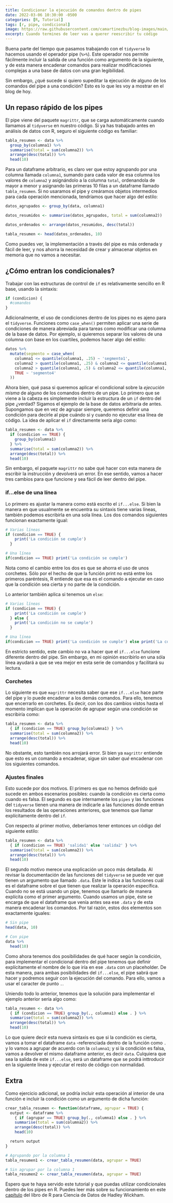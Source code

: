 ```yaml
---
title: Condicionar la ejecución de comandos dentro de pipes
date: 2022-03-06 10:30:00 -0500
categories: [R, Tutorial]
tags: [r, pipe, condicional]
image: https://raw.githubusercontent.com/camartinezbu/blog-images/main/posts/2022-03-06-condicionar-la-ejecucion-de-comandos-dentro-de-pipes/hero.png
excerpt: Cuando termines de leer vas a querer reescribir tu código
---
```


Buena parte del tiempo que pasamos trabajando con el `tidyverse` lo hacemos usando el operador pipe (`%>%`). Este operador nos permite fácilmente incluir la salida de una función como argumento de la siguiente, y de esta manera encadenar comandos para realizar modificaciones complejas a una base de datos con una gran legibilidad.

Sin embargo, ¿qué sucede si quiero supeditar la ejecución de alguno de los comandos del pipe a una condición? Esto es lo que les voy a mostrar en el blog de hoy.

## Un repaso rápido de los pipes

El pipe viene del paquete `magrittr`, que se carga automáticamente cuando llamamos al `tidyverse` en nuestro código. Si ya has trabajado antes en análisis de datos con R, seguro el siguiente código es familiar:

```r
tabla_resumen <- data %>%
  group_by(columna1) %>%
  summarise(total = sum(columna2)) %>%
  arrange(desc(total)) %>%
  head(10)
```

Para un dataframe arbitrario, es claro ver que estoy agrupando por una columna llamada `columna1`, sumando para cada valor de esa columna los valores de `columna2` y asignándolo a la columna `total`, ordenandola de mayor a menor y asignando las primeras 10 filas a un dataframe llamado `tabla_resumen`. Si no usaramos el pipe y creáramos objetos intermedios para cada operación mencionada, tendríamos que hacer algo del estilo:

```r
datos_agrupados <- group_by(data, columna1)

datos_resumidos <- summarise(datos_agrupados, total = sum(columna2))

datos_ordenados <- arrange(datos_resumidos, desc(total))

tabla_resumen <- head(datos_ordenados, 10)
```

Como puedes ver, la implementación a través del pipe es más ordenada y fácil de leer, y nos ahorra la necesidad de crear y almacenar objetos en memoria que no vamos a necesitar.

## ¿Cómo entran los condicionales?

Trabajar con las estructuras de control de `if` es relativamente sencillo en R base, usando la sintaxis:

```r
if (condicion) {
  #comandos
}
```

Adicionalmente, el uso de condiciones dentro de los pipes no es ajeno para el `tidyverse`. Funciones como `case_when()` permiten aplicar una serie de condiciones de manera abreviada para tareas como modificar una columna de la base de datos. Por ejemplo, si quieremos separar los valores de una columna con base en los cuartiles, podemos hacer algo del estilo:

```r
datos %>%
  mutate(segmento = case_when(
    columna1 <= quantile(columna1, .25) ~ 'segmento1',
    columna2 > quantile(columna1, .25) & columna2 <= quantile(columna1, .5) ~ 'segmento2',
    columna2 > quantile(columna1, .5) & columna2 <= quantile(columna1, .75) ~ 'segmento3',
    TRUE ~ 'segmento4'
  ))
```

Ahora bien, qué pasa si queremos aplicar el condicional sobre la *ejecución misma* de alguno de los comandos dentro de un pipe. Lo primero que se viene a la cabeza es simplemente incluir la estructura de un `if` dentro del pipe ¿verdad? Sigamos el ejemplo de la base de datos arbitraria de antes. Supongamos que en vez de agrupar siempre, queremos definir una condición para decirle al pipe cuándo si y cuando no ejecutar esa línea de código. La idea de aplicar el `if` directamente sería algo como:

```r
tabla_resumen <- data %>%
  if (condicion == TRUE) {
    group_by(columna1)
  } %>%
  summarise(total = sum(columna2)) %>%
  arrange(desc(total)) %>%
  head(10)
```

Sin embargo, el paquete `magrittr` no sabe qué hacer con esta manera de escribir la instrucción y devolverá un error. En ese sentido, vamos a hacer tres cambios para que funcione y sea fácil de leer dentro del pipe.

### if...else de una línea

Lo primero es ajustar la manera como está escrito el `if...else`. Si bien la manera en que usualmente se encuentra su sintaxis tiene varias líneas, también podemos escribirla en una sola línea. Los dos comandos siguientes funcionan exactamente igual:

```r
# Varias líneas
if (condicion == TRUE) {
    print('La condición se cumple')
  } 

# Una línea
if(condicion == TRUE) print('La condición se cumple')
```

Nota como el cambio entre los dos es que se ahorra el uso de unos corchetes. Sólo por el hecho de que la función print no está entre los primeros paréntesis, R entiende que esa es el comando a ejecutar en caso que la condición sea cierta y no parte de la condición. 

Lo anterior también aplica si tenemos un `else`:

```r
# Varias líneas
if (condicion == TRUE) {
    print('La condición se cumple')
  } else {
    print('La condición no se cumple')
  }

# Una línea
if(condicion == TRUE) print('La condición se cumple') else print('La condición no se cumple')
```

En estricto sentido, este cambio no va a hacer que el `if...else` funcione diferente dentro del pipe. Sin embargo, en mi opinión escribirlo en una sóla línea ayudará a que se vea mejor en esta serie de comandos y facilitará su lectura.


### Corchetes

Lo siguiente es que `magrittr` necesita saber que ese `if...else` hace parte del pipe y lo puede encadenar a los demás comandos. Para ello, tenemos que encerrarlo en corchetes. Es decir, con los dos cambios vistos hasta el momento implican que la operación de agrupar según una condición se escribiría como:

```r
tabla_resumen <- data %>%
  { if (condicion == TRUE) group_by(columna1) } %>%
  summarise(total = sum(columna2)) %>%
  arrange(desc(total)) %>%
  head(10)
```

No obstante, esto también nos arrojará error. Si bien ya `magrittr` entiende que esto es un comando a encadenar, sigue sin saber *qué* encadenar con los siguientes comandos.

### Ajustes finales

Esto sucede por dos motivos. El primero es que no hemos definido qué sucede en ambos escenarios posibles: cuando la condición es cierta como cuando es falsa. El segundo es que internamente los `pipes` y las funciones del `tidyverse` tienen una manera de indicarle a las funciones dónde entran los resultados de las operaciones anteriores, que tenemos que llamar explícitamente dentro del `if`.

Con respecto al primer motivo, deberíamos tener entonces un código del siguiente estilo:

```r
tabla_resumen <- data %>%
  { if (condicion == TRUE) 'salida1' else 'salida2' } %>%
  summarise(total = sum(columna2)) %>%
  arrange(desc(total)) %>%
  head(10)
```

El segundo motivo merece una explicación un poco más detallada. Al revisar la documentación de las funciones del `tidyverse` se puede ver que tienen un argumento que llamado `.data`. Este le indica a las funciones cuál es el dataframe sobre el que tienen que realizar la operación específica. Cuando no se está usando un pipe, tenemos que llamarlo de manera explícita como el primer argumento. Cuando usamos un pipe, éste se encarga de que el dataframe que venía antes sea ese `.data` y de esta manera encadenar los comandos. Por tal razón, estos dos elementos son exactamente iguales:

```r
# Sin pipe
head(data, 10)

# Con pipe
data %>%
  head(10)
```

Como ahora tenemos dos posibilidades de qué hacer según la condición, para implementar el condicional dentro del pipe tenemos que definir explícitamente el nombre de lo que iría en ese `.data` con un placeholder. De esta manera, para ambas posibilidades del `if...else`, el pipe sabrá que hacer y podremos seguir con la ejecución del comando. Para ello, vamos a usar el caracter de punto `.`.

Uniendo todo lo anterior, tenemos que la solución para implementar el ejemplo anterior sería algo como:

```r
tabla_resumen <- data %>%
  { if (condicion == TRUE) group_by(., columna1) else . } %>%
  summarise(total = sum(columna2)) %>%
  arrange(desc(total)) %>%
  head(10)
```

Lo que quiere decir esta nueva sintaxis es que si la condición es cierta, vamos a tomar el dataframe `data` -referenciada dentro de la función como `.` y lo vamos a agrupar de acuerdo con la `columna1`; y si la condición es falsa, vamos a devolver el mismo dataframe anterior, es decir `data`. Culquiera que sea la salida de este `if...else`, será un dataframe que se podrá inttroducir en la siguiente línea y ejecutar el resto de código con normalidad.

## Extra

Como ejercicio adicional, se podría incluir esta operación al interior de una función e incluir la condición como un argumento de dicha función:

```r
crear_tabla_resumen <- function(dataframe, agrupar = TRUE) {
  output <- dataframe %>%
    { if (agrupar == TRUE) group_by(., columna1) else . } %>%
    summarise(total = sum(columna2)) %>%
    arrange(desc(total)) %>%
    head(10)

  return output
}

# Agrupando por la columna 1
tabla_resumen1 <- crear_tabla_resumen(data, agrupar = TRUE)

# Sin agrupar por la columna 1
tabla_resumen2 <- crear_tabla_resumen(data, agrupar = TRUE)
```

Espero que te haya servido este tutorial y que puedas utilizar condicionales dentro de los pipes en R. Puedes leer más sobre su funcionamiento en este [capítulo](https://r4ds.had.co.nz/pipes.html) del líbro de R para Ciencia de Datos de Hadley Wickham.
